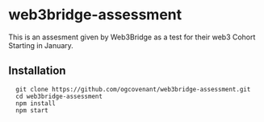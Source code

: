 # web3bridge-assessment

This is an assesment given by Web3Bridge as a test for their web3 Cohort Starting in January.

## Installation

```
  git clone https://github.com/ogcovenant/web3bridge-assessment.git
  cd web3bridge-assessment
  npm install
  npm start
```

